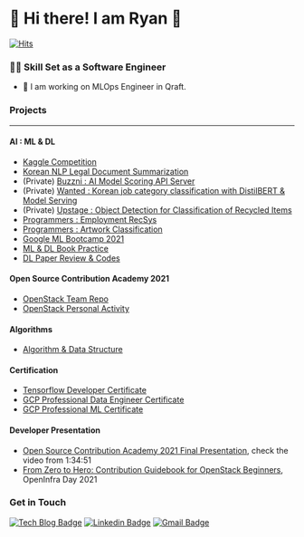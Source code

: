 # 🤖  Hi there! I am Ryan 🐯

[![Hits](https://hits.seeyoufarm.com/api/count/incr/badge.svg?url=https%3A%2F%2Fgithub.com%2FRyanKor&count_bg=%2376FB11&title_bg=%23198BD7&icon=github.svg&icon_color=%23000000&title=Visitors&edge_flat=false)](https://hits.seeyoufarm.com)

### 🏄‍♂️ Skill Set as a Software Engineer

- 🔭 I am working on MLOps Engineer in Qraft.

### Projects
---

#### AI : ML & DL
- [Kaggle Competition](https://github.com/RyanKor/kaggle-project)
- [Korean NLP Legal Document Summarization](https://github.com/RyanKor/ko-nlp-legal-docs-summary)
- (Private) [Buzzni : AI Model Scoring API Server](https://github.com/RyanKor/buzzni-ai-backend-pilot)
- (Private) [Wanted : Korean job category classification with DistilBERT & Model Serving](https://github.com/RyanKor/wanted-pilot)
- (Private) [Upstage : Object Detection for Classification of Recycled Items](https://github.com/RyanKor/Object-Detection-for-Classification-of-Recycled-Items)
- [Programmers : Employment RecSys](https://github.com/RyanKor/dev-match-recommendation)
- [Programmers : Artwork Classification](https://github.com/RyanKor/dev-match-ML)
- [Google ML Bootcamp 2021](https://github.com/RyanKor/2021-google-ml-bootcamp)
- [ML & DL Book Practice](https://github.com/RyanKor/dl-ml-book-code)
- [DL Paper Review & Codes](https://github.com/RyanKor/DL-Paper-Review-and-Code-Practice)

#### Open Source Contribution Academy 2021

- [OpenStack Team Repo](https://github.com/openstack-kr/contribution-academy-2021)
- [OpenStack Personal Activity](https://github.com/RyanKor/2021-OpenStack-Open-Source-Contribution)

#### Algorithms

- [Algorithm & Data Structure](https://github.com/RyanKor/all-algorithms-and-data-structure)

#### Certification

- [Tensorflow Developer Certificate](https://www.credential.net/8b28d930-5e16-4023-884b-1820fd8d8f5e#gs.h8ighc)
- [GCP Professional Data Engineer Certificate](https://www.credential.net/03537775-3648-4fd1-a06c-8ea02d91613e?key=304142fead33e44f6e01c27b1bc10af50205ada70a1f7d7ce64de1ad27711062)
- [GCP Professional ML Certificate](https://www.credential.net/af17b9d0-9518-4966-a302-4592eb9419ec?key=3a28f329ad8c50f9c7a16071e3b1ccc30e517547b1f34d42f7e6fe7ae6df8959)


#### Developer Presentation

- [Open Source Contribution Academy 2021 Final Presentation](https://www.youtube.com/watch?v=BkwRXD8TzOI), check the video from 1:34:51
- [From Zero to Hero: Contribution Guidebook for OpenStack Beginners](https://drive.google.com/file/d/1mMiv5OrCChglPtHR7247imZ0f91uQg-4/view), OpenInfra Day 2021

### Get in Touch

[![Tech Blog Badge](http://img.shields.io/badge/Medium-000000?style=flat-square&logo=medium&link=https://zzsza.github.io/)](https://medium.com/@equus3144) [![Linkedin Badge](https://img.shields.io/badge/-LinkedIn-blue?style=flat-square&logo=Linkedin&logoColor=white&link=https://www.linkedin.com/in/seung-tae-kim-3bb15715b)](https://www.linkedin.com/in/seung-tae-kim-3bb15715b) [![Gmail Badge](https://img.shields.io/badge/Gmail-d14836?style=flat-square&logo=Gmail&logoColor=white&link=mailto:equus3144@gmail.com)](mailto:equus3144@gmail.com)

